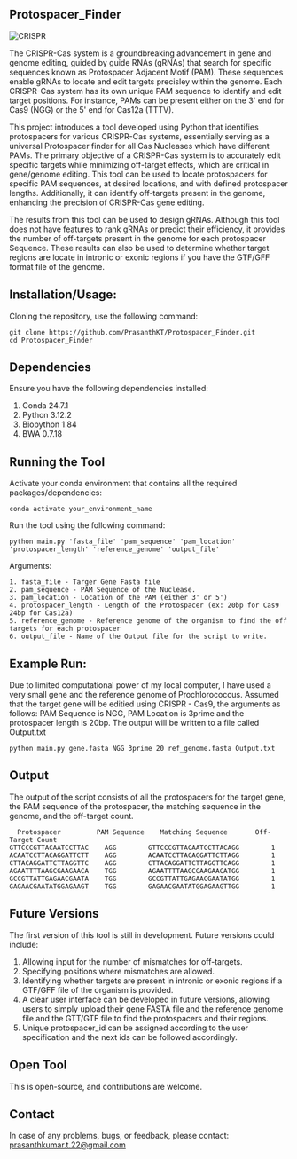 ## Protospacer_Finder


![CRISPR](Protospcaer_Finder/CRISPR_Img.jpeg)


The CRISPR-Cas system is a groundbreaking advancement in gene and genome editing, guided by guide RNAs (gRNAs) that search for specific sequences known as Protospacer Adjacent Motif (PAM). These sequences enable gRNAs to locate and edit targets precisley within the genome. Each CRISPR-Cas system has its own unique PAM sequence to identify and edit target positions. For instance, PAMs can be present either on the 3' end for Cas9 (NGG) or the 5' end for Cas12a (TTTV).

This project introduces a tool developed using Python that identifies protospacers for various CRISPR-Cas systems, essentially serving as a universal Protospacer finder for all Cas Nucleases which have different PAMs. The primary objective of a CRISPR-Cas system is to accurately edit specific targets while minimizing off-target effects, which are critical in gene/genome editing. This tool can be used to locate protospacers for specific PAM sequences, at desired locations, and with defined protospacer lengths. Additionally, it can identify off-targets present in the genome, enhancing the precision of CRISPR-Cas gene editing.

The results from this tool can be used to design gRNAs. Although this tool does not have features to rank gRNAs or predict their efficiency, it provides the number of off-targets present in the genome for each protospacer Sequence. These results can also be used to determine whether target regions are locate in intronic or exonic regions if you have the GTF/GFF format file of the genome.

## Installation/Usage: 
Cloning the repository, use the following command:
```
git clone https://github.com/PrasanthKT/Protospacer_Finder.git
cd Protospacer_Finder
```
## Dependencies
Ensure you have the following dependencies installed:
1. Conda 24.7.1
2. Python 3.12.2
3. Biopython 1.84
4. BWA 0.7.18

## Running the Tool 
Activate your conda environment that contains all the required packages/dependencies:

```
conda activate your_environment_name
```
Run the tool using the following command:

```
python main.py 'fasta_file' 'pam_sequence' 'pam_location' 'protospacer_length' 'reference_genome' 'output_file'

```
Arguments:
```
1. fasta_file - Targer Gene Fasta file
2. pam_sequence - PAM Sequence of the Nuclease.
3. pam_location - Location of the PAM (either 3' or 5')
4. protospacer_length - Length of the Protospacer (ex: 20bp for Cas9 24bp for Cas12a)
5. reference_genome - Reference genome of the organism to find the off targets for each protospacer
6. output_file - Name of the Output file for the script to write.
```
## Example Run:
Due to limited computational power of my local computer, I have used a very small gene and the reference genome of Prochlorococcus. Assumed that the target gene will be editied using CRISPR - Cas9, the arguments as follows:  PAM Sequence is NGG, PAM Location is 3prime and the protospacer length is 20bp. The output will be written to a file called Output.txt 

```
python main.py gene.fasta NGG 3prime 20 ref_genome.fasta Output.txt
```

## Output
The output of the script consists of all the protospacers for the target gene, the PAM sequence of the protospacer, the matching sequence in the genome, and the off-target count.
```
  Protospacer         PAM Sequence    Matching Sequence       Off-Target Count
GTTCCCGTTACAATCCTTAC    AGG        GTTCCCGTTACAATCCTTACAGG 	      1
ACAATCCTTACAGGATTCTT    AGG        ACAATCCTTACAGGATTCTTAGG 	      1
CTTACAGGATTCTTAGGTTC    AGG        CTTACAGGATTCTTAGGTTCAGG 	      1
AGAATTTTAAGCGAAGAACA    TGG        AGAATTTTAAGCGAAGAACATGG 	      1
GCCGTTATTGAGAACGAATA    TGG        GCCGTTATTGAGAACGAATATGG 	      1
GAGAACGAATATGGAGAAGT    TGG        GAGAACGAATATGGAGAAGTTGG 	      1
```
## Future Versions
The first version of this tool is still in development. Future versions could include:

1. Allowing input for the number of mismatches for off-targets.
2. Specifying positions where mismatches are allowed.
3. Identifying whether targets are present in intronic or exonic regions if a GTF/GFF file of the organism is provided.
4. A clear user interface can be developed in future versions, allowing users to simply upload their gene FASTA file and the reference genome file and the GTT/GTF file to find the protospacers and their regions.
5. Unique protospacer_id can be assigned according to the user specification and the next ids can be followed accordingly. 

## Open Tool
This is open-source, and contributions are welcome.

## Contact
In case of any problems, bugs, or feedback, please contact: prasanthkumar.t.22@gmail.com
